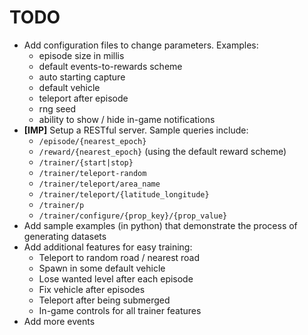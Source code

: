 
# TODO
- Add configuration files to change parameters. Examples:
    - episode size in millis
	- default events-to-rewards scheme
	- auto starting capture
    - default vehicle
    - teleport after episode
    - rng seed
	- ability to show / hide in-game notifications
- **[IMP]** Setup a RESTful server. Sample queries include:
	- `/episode/{nearest_epoch}`
	- `/reward/{nearest_epoch}` (using the default reward scheme)
	- `/trainer/{start|stop}`
    - `/trainer/teleport-random`
    - `/trainer/teleport/area_name`
    - `/trainer/teleport/{latitude_longitude}`
    - `/trainer/p`
	- `/trainer/configure/{prop_key}/{prop_value}`
- Add sample examples (in python) that demonstrate the process of generating datasets
- Add additional features for easy training:
    - Teleport to random road / nearest road
    - Spawn in some default vehicle
    - Lose wanted level after each episode
    - Fix vehicle after episodes
    - Teleport after being submerged
    - In-game controls for all trainer features
- Add more events
